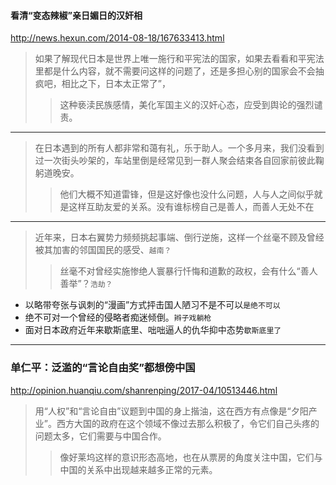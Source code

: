 #### 看清“变态辣椒”亲日媚日的汉奸相
http://news.hexun.com/2014-08-18/167633413.html
>如果了解现代日本是世界上唯一施行和平宪法的国家，如果去看看和平宪法里都是什么内容，就不需要问这样的问题了，还是多担心别的国家会不会抽疯吧，相比之下，日本太正常了”，
>>这种亵渎民族感情，美化军国主义的汉奸心态，应受到舆论的强烈谴责。
---
>在日本遇到的所有人都非常和蔼有礼，乐于助人。一个多月来，我们没看到过一次街头吵架的，车站里倒是经常见到一群人聚会结束各自回家前彼此鞠躬道晚安。
>>他们大概不知道雷锋，但是这好像也没什么问题，人与人之间似乎就是这样互助友爱的关系。没有谁标榜自己是善人，而善人无处不在
---
>近年来，日本右翼势力频频挑起事端、倒行逆施，这样一个丝毫不顾及曾经被其加害的邻国国民的感受、`越南？`
>>丝毫不对曾经实施惨绝人寰暴行忏悔和道歉的政权，会有什么“善人善举”？`浩劫？`
- 以略带夸张与讽刺的“漫画”方式抨击国人陋习不是不可以`是绝不可以`
- 绝不可对一个曾经的侵略者痴迷倾倒。`辫子戏躺枪`
- 面对日本政府近年来歇斯底里、咄咄逼人的仇华抑中态势`歇斯底里了`
---
### 单仁平：泛滥的“言论自由奖”都想傍中国
http://opinion.huanqiu.com/shanrenping/2017-04/10513446.html
>用“人权”和“言论自由”议题到中国的身上揩油，这在西方有点像是“夕阳产业”。西方大国的政府在这个领域不像过去那么积极了，令它们自己头疼的问题太多，它们需要与中国合作。
>>像好莱坞这样的意识形态高地，也在从票房的角度关注中国，它们与中国的关系中出现越来越多正常的元素。